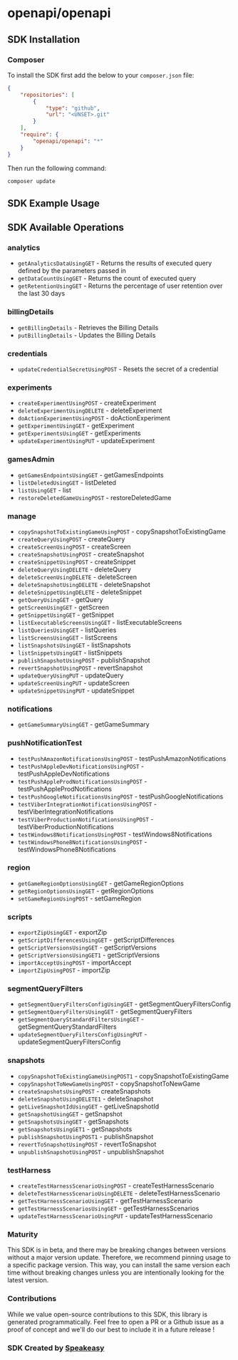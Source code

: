 # openapi/openapi

<!-- Start SDK Installation -->
## SDK Installation

### Composer

To install the SDK first add the below to your `composer.json` file:

```json
{
    "repositories": [
        {
            "type": "github",
            "url": "<UNSET>.git"
        }
    ],
    "require": {
        "openapi/openapi": "*"
    }
}
```

Then run the following command:

```bash
composer update
```
<!-- End SDK Installation -->

## SDK Example Usage
<!-- Start SDK Example Usage -->

<!-- End SDK Example Usage -->

<!-- Start SDK Available Operations -->
## SDK Available Operations


### analytics

* `getAnalyticsDataUsingGET` - Returns the results of executed query defined by the parameters passed in
* `getDataCountUsingGET` - Returns the count of executed query
* `getRetentionUsingGET` - Returns the percentage of user retention over the last 30 days

### billingDetails

* `getBillingDetails` - Retrieves the Billing Details
* `putBillingDetails` - Updates the Billing Details

### credentials

* `updateCredentialSecretUsingPOST` - Resets the secret of a credential

### experiments

* `createExperimentUsingPOST` - createExperiment
* `deleteExperimentUsingDELETE` - deleteExperiment
* `doActionExperimentUsingPOST` - doActionExperiment
* `getExperimentUsingGET` - getExperiment
* `getExperimentsUsingGET` - getExperiments
* `updateExperimentUsingPUT` - updateExperiment

### gamesAdmin

* `getGamesEndpointsUsingGET` - getGamesEndpoints
* `listDeletedUsingGET` - listDeleted
* `listUsingGET` - list
* `restoreDeletedGameUsingPOST` - restoreDeletedGame

### manage

* `copySnapshotToExistingGameUsingPOST` - copySnapshotToExistingGame
* `createQueryUsingPOST` - createQuery
* `createScreenUsingPOST` - createScreen
* `createSnapshotUsingPOST` - createSnapshot
* `createSnippetUsingPOST` - createSnippet
* `deleteQueryUsingDELETE` - deleteQuery
* `deleteScreenUsingDELETE` - deleteScreen
* `deleteSnapshotUsingDELETE` - deleteSnapshot
* `deleteSnippetUsingDELETE` - deleteSnippet
* `getQueryUsingGET` - getQuery
* `getScreenUsingGET` - getScreen
* `getSnippetUsingGET` - getSnippet
* `listExecutableScreensUsingGET` - listExecutableScreens
* `listQueriesUsingGET` - listQueries
* `listScreensUsingGET` - listScreens
* `listSnapshotsUsingGET` - listSnapshots
* `listSnippetsUsingGET` - listSnippets
* `publishSnapshotUsingPOST` - publishSnapshot
* `revertSnapshotUsingPOST` - revertSnapshot
* `updateQueryUsingPUT` - updateQuery
* `updateScreenUsingPUT` - updateScreen
* `updateSnippetUsingPUT` - updateSnippet

### notifications

* `getGameSummaryUsingGET` - getGameSummary

### pushNotificationTest

* `testPushAmazonNotificationsUsingPOST` - testPushAmazonNotifications
* `testPushAppleDevNotificationsUsingPOST` - testPushAppleDevNotifications
* `testPushAppleProdNotificationsUsingPOST` - testPushAppleProdNotifications
* `testPushGoogleNotificationsUsingPOST` - testPushGoogleNotifications
* `testViberIntegrationNotificationsUsingPOST` - testViberIntegrationNotifications
* `testViberProductionNotificationsUsingPOST` - testViberProductionNotifications
* `testWindows8NotificationsUsingPOST` - testWindows8Notifications
* `testWindowsPhone8NotificationsUsingPOST` - testWindowsPhone8Notifications

### region

* `getGameRegionOptionsUsingGET` - getGameRegionOptions
* `getRegionOptionsUsingGET` - getRegionOptions
* `setGameRegionUsingPOST` - setGameRegion

### scripts

* `exportZipUsingGET` - exportZip
* `getScriptDifferencesUsingGET` - getScriptDifferences
* `getScriptVersionsUsingGET` - getScriptVersions
* `getScriptVersionsUsingGET1` - getScriptVersions
* `importAcceptUsingPOST` - importAccept
* `importZipUsingPOST` - importZip

### segmentQueryFilters

* `getSegmentQueryFiltersConfigUsingGET` - getSegmentQueryFiltersConfig
* `getSegmentQueryFiltersUsingGET` - getSegmentQueryFilters
* `getSegmentQueryStandardFiltersUsingGET` - getSegmentQueryStandardFilters
* `updateSegmentQueryFiltersConfigUsingPUT` - updateSegmentQueryFiltersConfig

### snapshots

* `copySnapshotToExistingGameUsingPOST1` - copySnapshotToExistingGame
* `copySnapshotToNewGameUsingPOST` - copySnapshotToNewGame
* `createSnapshotsUsingPOST` - createSnapshots
* `deleteSnapshotUsingDELETE1` - deleteSnapshot
* `getLiveSnapshotIdUsingGET` - getLiveSnapshotId
* `getSnapshotUsingGET` - getSnapshot
* `getSnapshotsUsingGET` - getSnapshots
* `getSnapshotsUsingGET1` - getSnapshots
* `publishSnapshotUsingPOST1` - publishSnapshot
* `revertToSnapshotUsingPOST` - revertToSnapshot
* `unpublishSnapshotUsingPOST` - unpublishSnapshot

### testHarness

* `createTestHarnessScenarioUsingPOST` - createTestHarnessScenario
* `deleteTestHarnessScenarioUsingDELETE` - deleteTestHarnessScenario
* `getTestHarnessScenarioUsingGET` - getTestHarnessScenario
* `getTestHarnessScenariosUsingGET` - getTestHarnessScenarios
* `updateTestHarnessScenarioUsingPUT` - updateTestHarnessScenario
<!-- End SDK Available Operations -->

### Maturity

This SDK is in beta, and there may be breaking changes between versions without a major version update. Therefore, we recommend pinning usage
to a specific package version. This way, you can install the same version each time without breaking changes unless you are intentionally
looking for the latest version.

### Contributions

While we value open-source contributions to this SDK, this library is generated programmatically.
Feel free to open a PR or a Github issue as a proof of concept and we'll do our best to include it in a future release !

### SDK Created by [Speakeasy](https://docs.speakeasyapi.dev/docs/using-speakeasy/client-sdks)
